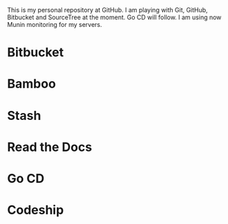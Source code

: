 This is my personal repository at GitHub. I am playing with Git, GitHub, Bitbucket and SourceTree at the moment. Go CD will follow. I am using now Munin monitoring for my servers.

Bitbucket
=========

Bamboo
======
Stash
=====
Read the Docs
=============
Go CD
=====
Codeship
========
